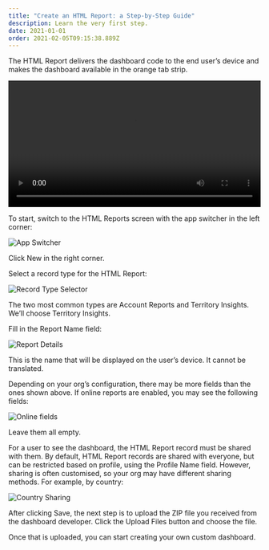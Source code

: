```yaml
---
title: "Create an HTML Report: a Step-by-Step Guide"
description: Learn the very first step.
date: 2021-01-01
order: 2021-02-05T09:15:38.889Z
---
```

The HTML Report delivers the dashboard code to the end user’s device and makes the dashboard available in the orange tab strip.

<video width="100%" controls>
  <source src="/static/dashboard-html-report.mov" type="video/mp4">
</video>

To start, switch to the HTML Reports screen with the app switcher in the left corner:

![App Switcher](/static/img/dashboard-html-report-01.png "App Switcher")

Click New in the right corner.

Select a record type for the HTML Report:

![Record Type Selector](/static/img/dashboard-html-report-02.png "Record Type Selector")

The two most common types are Account Reports and Territory Insights. We’ll choose Territory Insights.

Fill in the Report Name field:

![Report Details](/static/img/dashboard-html-report-03.png "Report Details")

This is the name that will be displayed on the user’s device. It cannot be translated.

Depending on your org’s configuration, there may be more fields than the ones shown above. If online reports are enabled, you may see the following fields:

![Online fields](/static/img/dashboard-html-report-04.png "Online fields")

Leave them all empty.

For a user to see the dashboard, the HTML Report record must be shared with them. By default, HTML Report records are shared with everyone, but can be restricted based on profile, using the Profile Name field. However, sharing is often customised, so your org may have different sharing methods. For example, by country:

![Country Sharing](/static/img/dashboard-html-report-05.png "Country Sharing")

After clicking Save, the next step is to upload the ZIP file you received from the dashboard developer. Click the Upload Files button and choose the file.

Once that is uploaded, you can start creating your own custom dashboard.